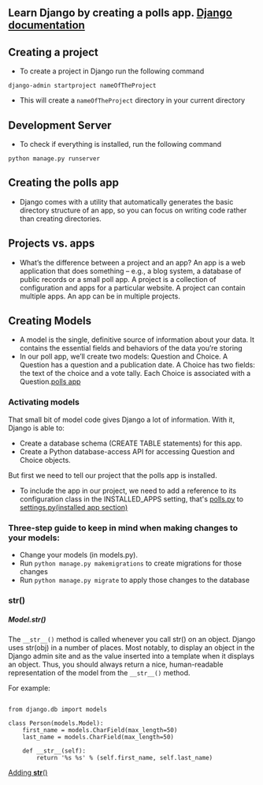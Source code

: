   ## Learn Django by creating a polls app. [Django documentation](https://docs.djangoproject.com/en/4.1/intro/tutorial01/)


## Creating a project

- To create a project in Django run the following command

`django-admin startproject nameOfTheProject`

- This will create a `nameOfTheProject` directory in your current directory

## Development Server

- To check if everything is installed, run the following command

` python manage.py runserver `

## Creating the polls app

 - Django comes with a utility that automatically generates the basic directory structure of an app, so you can focus on writing code rather than creating directories.

 ## Projects vs. apps

 - What’s the difference between a project and an app? An app is a web application that does something – e.g., a blog system, a database of public records or a small poll app. A project is a collection of configuration and apps for a particular website. A project can contain multiple apps. An app can be in multiple projects.
 ## Creating Models

 - A model is the single, definitive source of information about your data. It contains the essential fields and behaviors of the data you’re storing
- In our poll app, we’ll create two models: Question and Choice. A Question has a question and a publication date. A Choice has two fields: the text of the choice and a vote tally. Each Choice is associated with a Question.[polls app](https://github.com/kihuni/Learn-Django/blob/main/test_site/polls/models.py)

### Activating models

That small bit of model code gives Django a lot of information. With it, Django is able to:

- Create a database schema (CREATE TABLE statements) for this app.
- Create a Python database-access API for accessing Question and Choice objects.

But first we need to tell our project that the polls app is installed. 

- To include the app in our project, we need to add a reference to its configuration class in the INSTALLED_APPS setting, that's [polls.py](https://github.com/kihuni/Learn-Django/blob/main/test_site/polls/apps.py) to [settings.py(installed app section)](https://github.com/kihuni/Learn-Django/blob/main/test_site/test_site/settings.py)

### Three-step guide to keep in mind when making changes to your models:

- Change your models (in models.py).
- Run `python manage.py makemigrations` to create migrations for those changes
- Run `python manage.py migrate` to apply those changes to the database

### __str__()

##### Model.__str__()

The `__str__()` method is called whenever you call str() on an object. Django uses str(obj) in a number of places. Most notably, to display an object in the Django admin site and as the value inserted into a template when it displays an object. Thus, you should always return a nice, human-readable representation of the model from the `__str__()` method.

For example:

```

from django.db import models

class Person(models.Model):
    first_name = models.CharField(max_length=50)
    last_name = models.CharField(max_length=50)

    def __str__(self):
        return '%s %s' % (self.first_name, self.last_name)

```
[Adding __str__()]()